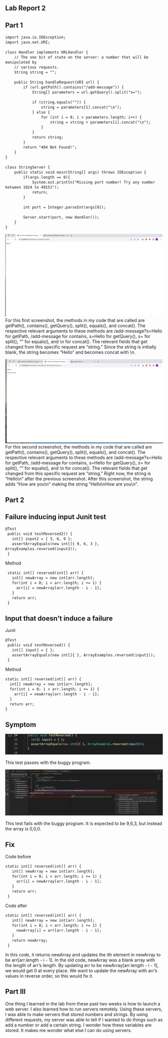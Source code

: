 Lab Report 2
---

Part 1
---

```
import java.io.IOException;
import java.net.URI;

class Handler implements URLHandler {
    // The one bit of state on the server: a number that will be manipulated by
    // various requests.
    String string = "";

    public String handleRequest(URI url) {
        if (url.getPath().contains("/add-message")) {
            String[] parameters = url.getQuery().split("s=");
            
            if (string.equals("")) {
                string = parameters[1].concat("\n");
            } else {
                for (int i = 0; i < parameters.length; i++) {
                    string = string + parameters[i].concat("\n");     
                }
            } 
            return string;
        } 
        return "404 Not Found!";
    }
}

class StringServer {
    public static void main(String[] args) throws IOException {
        if(args.length == 0){
            System.out.println("Missing port number! Try any number between 1024 to 49151");
            return;
        }

        int port = Integer.parseInt(args[0]);

        Server.start(port, new Handler());
    }
}
```
![test1](pictures/LR3/1.png)
For this first screenshot, the methods in my code that are called are getPath(), contains(), getQuery(), split(), equals(), and concat(). The respective relevant arguments to these  methods are /add-message?s=Hello for getPath, /add-message for contains, s=Hello for getQuery(), s= for split(), “” for equals(), and \n for concat(). The relevant fields that get changed from this specific request are “string.” Since the string is initially blank,  the string becomes “Hello” and becomes concat with \n. 

![test1](pictures/LR3/2.png)
For this second screenshot, the methods in my code that are called are getPath(), contains(), getQuery(), split(), equals(), and concat(). The respective relevant arguments to these  methods are /add-message?s=Hello for getPath, /add-message for contains, s=Hello for getQuery(), s= for split(), “” for equals(), and \n for concat(). The relevant fields that get changed from this specific request are “string.” Right now, the string is “Hello\n” after the previous screenshot. After this screenshot, the string adds “How are you\n” making the string “Hello\nHow are you\n”.

Part 2
---
Failure inducing input Junit test
---

```
@Test
 public void testReversed2() {
   int[] input2 = { 3, 6, 9 };
   assertArrayEquals(new int[]{ 9, 6, 3 }, ArrayExamples.reversed(input2));
 }
```

Method

```
 static int[] reversed(int[] arr) {
   int[] newArray = new int[arr.length];
   for(int i = 0; i < arr.length; i += 1) {
     arr[i] = newArray[arr.length - i - 1];
   }
   return arr;
 }

```

Input that doesn't induce a failure
---
Junit

```
@Test
 public void testReversed() {
   int[] input1 = { };
   assertArrayEquals(new int[]{ }, ArrayExamples.reversed(input1));
 }
 ```
 
 Method
 
 ```
 static int[] reversed(int[] arr) {
   int[] newArray = new int[arr.length];
   for(int i = 0; i < arr.length; i += 1) {
     arr[i] = newArray[arr.length - i - 1];
   }
   return arr;
 }
```

Symptom
---

![test1](pictures/LR3/3.png)

This test passes with the buggy program.


![test1](pictures/LR3/4.png)

This test fails with the buggy program. It is expected to be 9,6,3, but instead the array is 0,0,0.

Fix
---

Code before

```
static int[] reversed(int[] arr) {
   int[] newArray = new int[arr.length];
   for(int i = 0; i < arr.length; i += 1) {
     arr[i] = newArray[arr.length - i - 1];
   }
   return arr;
 }
```

Code after

```
static int[] reversed(int[] arr) {
   int[] newArray = new int[arr.length];
   for(int i = 0; i < arr.length; i += 1) {
     newArray[i] = arr[arr.length - i - 1];
   }
   return newArray;
 }
```

In this code, it returns newArray and updates the ith element in newArray to be arr[arr.length - i - 1]. In the old code, newArray was a blank array with the length of arr’s length. By updating arr to be newArray[arr.length - i - 1], we would get  0 at every place. We want to update the newArray with arr’s values in reverse order, so this would fix it. 


Part III
---
One thing I learned in the lab from these past two weeks is how to launch a web server. I also learned how to run servers remotely. Using these servers, I was able to make servers that stored numbers and strings. By using different requests, my server was able to tell if I wanted to do things such as add a number or add a certain string. I wonder how these variables are stored.  It makes me wonder what else I can do using servers.

	
